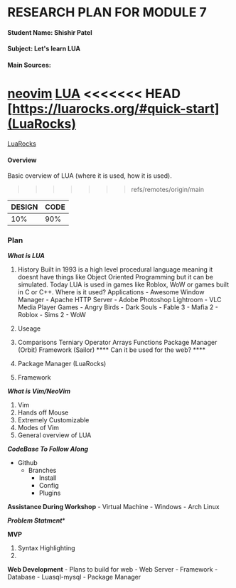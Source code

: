 # RESEARCH PLAN FOR MODULE 7

#### Student Name: ****Shishir Patel****

#### Subject: ****Let's learn LUA****

#### Main Sources:
[neovim](https://neovim.io)
[LUA](https://lua.org)
<<<<<<< HEAD
[https://luarocks.org/#quick-start](LuaRocks) 
=======
[LuaRocks](https://luarocks.org)

#### Overview
Basic overview of LUA (where it is used, how it is used).
>>>>>>> refs/remotes/origin/main


| ****DESIGN****   | ****CODE****    |
|--------------- | --------------- |
| 10%   | 90%   |


### Plan
***What is LUA***
 1. History
 Built in 1993 is a high level procedural language meaning it doesnt have things like Object Oriented Programming but it can be simulated.  Today LUA is used in games like Roblox, WoW or games built in C or C++.
    Where is it used?
        Applications
            - Awesome Window Manager
            - Apache HTTP Server
            - Adobe Photoshop Lightroom
            - VLC Media Player
        Games
            - Angry Birds
            - Dark Souls
            - Fable 3
            - Mafia 2
            - Roblox
            - Sims 2
            - WoW
 2. Useage

 3. Comparisons
        Terniary Operator
        Arrays
        Functions
        Package Manager (Orbit)
        Framework (Sailor)
**** Can it be used for the web? ****
 1. Package Manager (LuaRocks)
 2. Framework


***What is Vim/NeoVim***
 1. Vim
 2. Hands off Mouse
 3. Extremely Customizable
 4. Modes of Vim
 5. General overview of LUA

***CodeBase To Follow Along***
- Github
  - Branches
    - Install
    - Config
    - Plugins

****Assistance During Workshop****
    - Virtual Machine
    - Windows
    - Arch Linux

***Problem Statment****

****MVP****
 1. Syntax Highlighting
 2.
 
****Web Development****
    - Plans to build for web
    - Web Server
    - Framework
    - Database
        - Luasql-mysql
    - Package Manager